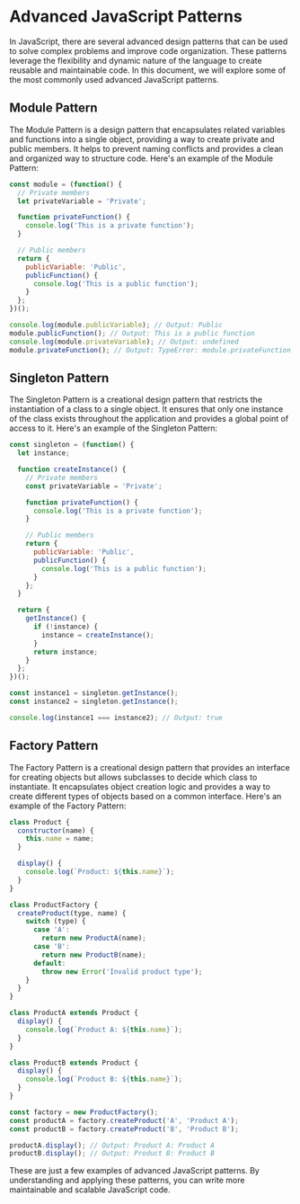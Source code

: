 # Advanced JavaScript Patterns

In JavaScript, there are several advanced design patterns that can be used to solve complex problems and improve code organization. These patterns leverage the flexibility and dynamic nature of the language to create reusable and maintainable code. In this document, we will explore some of the most commonly used advanced JavaScript patterns.

## Module Pattern

The Module Pattern is a design pattern that encapsulates related variables and functions into a single object, providing a way to create private and public members. It helps to prevent naming conflicts and provides a clean and organized way to structure code. Here's an example of the Module Pattern:

```javascript
const module = (function() {
  // Private members
  let privateVariable = 'Private';

  function privateFunction() {
    console.log('This is a private function');
  }

  // Public members
  return {
    publicVariable: 'Public',
    publicFunction() {
      console.log('This is a public function');
    }
  };
})();

console.log(module.publicVariable); // Output: Public
module.publicFunction(); // Output: This is a public function
console.log(module.privateVariable); // Output: undefined
module.privateFunction(); // Output: TypeError: module.privateFunction is not a function
```

## Singleton Pattern

The Singleton Pattern is a creational design pattern that restricts the instantiation of a class to a single object. It ensures that only one instance of the class exists throughout the application and provides a global point of access to it. Here's an example of the Singleton Pattern:

```javascript
const singleton = (function() {
  let instance;

  function createInstance() {
    // Private members
    const privateVariable = 'Private';

    function privateFunction() {
      console.log('This is a private function');
    }

    // Public members
    return {
      publicVariable: 'Public',
      publicFunction() {
        console.log('This is a public function');
      }
    };
  }

  return {
    getInstance() {
      if (!instance) {
        instance = createInstance();
      }
      return instance;
    }
  };
})();

const instance1 = singleton.getInstance();
const instance2 = singleton.getInstance();

console.log(instance1 === instance2); // Output: true
```

## Factory Pattern

The Factory Pattern is a creational design pattern that provides an interface for creating objects but allows subclasses to decide which class to instantiate. It encapsulates object creation logic and provides a way to create different types of objects based on a common interface. Here's an example of the Factory Pattern:

```javascript
class Product {
  constructor(name) {
    this.name = name;
  }

  display() {
    console.log(`Product: ${this.name}`);
  }
}

class ProductFactory {
  createProduct(type, name) {
    switch (type) {
      case 'A':
        return new ProductA(name);
      case 'B':
        return new ProductB(name);
      default:
        throw new Error('Invalid product type');
    }
  }
}

class ProductA extends Product {
  display() {
    console.log(`Product A: ${this.name}`);
  }
}

class ProductB extends Product {
  display() {
    console.log(`Product B: ${this.name}`);
  }
}

const factory = new ProductFactory();
const productA = factory.createProduct('A', 'Product A');
const productB = factory.createProduct('B', 'Product B');

productA.display(); // Output: Product A: Product A
productB.display(); // Output: Product B: Product B
```

These are just a few examples of advanced JavaScript patterns. By understanding and applying these patterns, you can write more maintainable and scalable JavaScript code.
